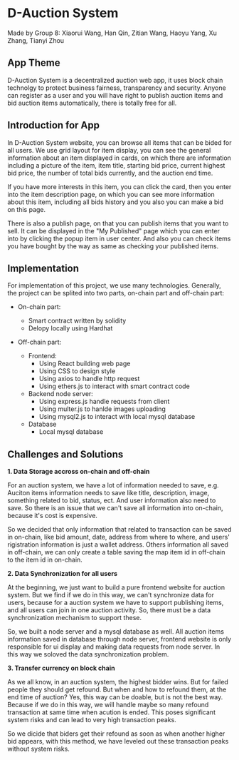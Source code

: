 # D-Auction System
Made by Group 8: Xiaorui Wang, Han Qin, Zitian Wang, Haoyu Yang, Xu Zhang, Tianyi Zhou

## App Theme
D-Auction System is a decentralized auction web app, it uses block chain technolgy to protect business fairness, transparency and security. Anyone can register as a user and you will have right to publish auction items and bid auction items automatically, there is totally free for all.

## Introduction for App
In D-Auction System website, you can browse all items that can be bided for all users. We use grid layout for item display, you can see the general information about an item displayed in cards, on which there are information including a picture of the item, item title, starting bid price, current highest bid price, the number of total bids currently, and the auction end time. 

If you have more interests in this item, you can click the card, then you enter into the item description page, on which you can see more information about this item, including all bids history and you also you can make a bid on this page. 

There is also a publish page, on that you can publish items that you want to sell. It can be displayed in the "My Published" page which you can enter into by clicking the popup item in user center. And also you can check items you have bought by the way as same as checking your published items.

## Implementation
For implementation of this project, we use many technologies. Generally, the project can be splited into two parts, on-chain part and off-chain part:
* On-chain part:
    - Smart contract written by solidity
    - Delopy locally using Hardhat 

* Off-chain part:
    - Frontend: 
        - Using React building web page
        - Using CSS to design style
        - Using axios to handle http request
        - Using ethers.js to interact with smart contract code
    - Backend node server:
        - Using express.js handle requests from client
        - Using multer.js to hanlde images uploading  
        - Using mysql2.js to interact with local mysql database
    - Database
        - Local mysql database



## Challenges and Solutions
**1. Data Storage accross on-chain and off-chain**

For an auction system, we have a lot of information needed to save, e.g. Auciton items information needs to save like title, description, image, something related to bid, status, ect. And user information also need to save. So there is an issue that we can't save all information into on-chain, because it's cost is expensive. 

So we decided that only information that related to transaction can be saved in on-chain, like bid amount, date, address from where to where, and users' rigistration information is just a wallet address. Others information all saved in off-chain, we can only create a table saving the map item id in off-chain to the item id in on-chain. 

**2. Data Synchronization for all users**

At the beginning, we just want to build a pure frontend website for auction system. But we find if we do in this way, we can't synchronize data for users, because for a auction system we have to support publishing items, and all users can join in one auction activity. So, there must be a data synchronization mechanism to support these. 

So, we built a node server and a mysql database as well. All auction items information saved in database through node server, frontend website is only responsible for ui display and making data requests from node server. In this way we soloved the data synchronization problem.


**3. Transfer currency on block chain**

As we all know, in an auction system, the highest bidder wins. But for failed people they should get refound. But when and how to refound them, at the end time of auction? Yes, this way can be doable, but is not the best way. Because if we do in this way, we will handle maybe so many refound transaction at same time when acution is ended. This poses significant system risks and can lead to very high transaction peaks.

So we dicide that biders get their refound as soon as when another higher bid appears, with this method, we have leveled out these transaction peaks without system risks.


 




